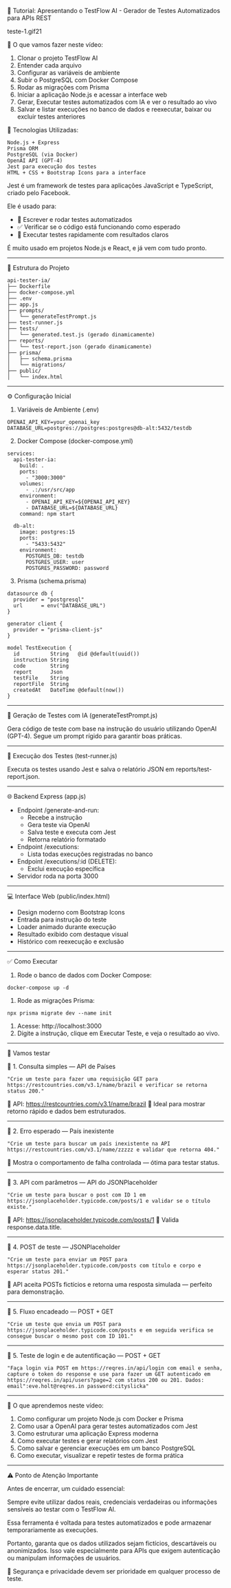 🎥 Tutorial: Apresentando o TestFlow AI - Gerador de Testes Automatizados para APIs REST

teste-1.gif21

🎯 O que vamos fazer neste vídeo:

1. Clonar o projeto TestFlow AI
2. Entender cada arquivo
3. Configurar as variáveis de ambiente
4. Subir o PostgreSQL com Docker Compose
5. Rodar as migrações com Prisma
6. Iniciar a aplicação Node.js e acessar a interface web
7. Gerar, Executar testes automatizados com IA e ver o resultado ao vivo
8. Salvar e listar execuções no banco de dados e reexecutar, baixar ou excluir testes anteriores

🔧 Tecnologias Utilizadas:
```
Node.js + Express
Prisma ORM
PostgreSQL (via Docker)
OpenAI API (GPT-4)
Jest para execução dos testes
HTML + CSS + Bootstrap Icons para a interface
```
Jest é um framework de testes para aplicações JavaScript e TypeScript, criado pelo Facebook.

Ele é usado para:

* 🧪 Escrever e rodar testes automatizados
* ✅ Verificar se o código está funcionando como esperado
* 🚀 Executar testes rapidamente com resultados claros

É muito usado em projetos Node.js e React, e já vem com tudo pronto.

---

📁 Estrutura do Projeto
```
api-tester-ia/
├── Dockerfile
├── docker-compose.yml
├── .env
├── app.js
├── prompts/
│   └── generateTestPrompt.js
├── test-runner.js
├── tests/
│   └── generated.test.js (gerado dinamicamente)
├── reports/
│   └── test-report.json (gerado dinamicamente)
├── prisma/
│   ├── schema.prisma
│   └── migrations/
├── public/
│   └── index.html
```
---

⚙️ Configuração Inicial

1. Variáveis de Ambiente (.env)
```
OPENAI_API_KEY=your_openai_key
DATABASE_URL=postgres://postgres:postgres@db-alt:5432/testdb
```
2. Docker Compose (docker-compose.yml)

```
services:
  api-tester-ia:
    build: .
    ports:
      - "3000:3000"
    volumes:
      - .:/usr/src/app
    environment:
      - OPENAI_API_KEY=${OPENAI_API_KEY}
      - DATABASE_URL=${DATABASE_URL}
    command: npm start

  db-alt:
    image: postgres:15
    ports:
      - "5433:5432"
    environment:
      POSTGRES_DB: testdb
      POSTGRES_USER: user
      POSTGRES_PASSWORD: password
```
3. Prisma (schema.prisma)
```
datasource db {
  provider = "postgresql"
  url      = env("DATABASE_URL")
}

generator client {
  provider = "prisma-client-js"
}

model TestExecution {
  id          String   @id @default(uuid())
  instruction String
  code        String
  report      Json
  testFile    String
  reportFile  String
  createdAt   DateTime @default(now())
}
```

---

🧠 Geração de Testes com IA (generateTestPrompt.js)

Gera código de teste com base na instrução do usuário utilizando OpenAI (GPT-4). Segue um prompt rígido para garantir boas práticas.

---

🧪 Execução dos Testes (test-runner.js)

Executa os testes usando Jest e salva o relatório JSON em reports/test-report.json.

---

🌐 Backend Express (app.js)

* Endpoint /generate-and-run:
  * Recebe a instrução
  * Gera teste via OpenAI
  * Salva teste e executa com Jest
  * Retorna relatório formatado
* Endpoint /executions:
  * Lista todas execuções registradas no banco
* Endpoint /executions/:id (DELETE):
  * Exclui execução específica
* Servidor roda na porta 3000

---

💻 Interface Web (public/index.html)

* Design moderno com Bootstrap Icons
* Entrada para instrução do teste
* Loader animado durante execução
* Resultado exibido com destaque visual
* Histórico com reexecução e exclusão

---

✅ Como Executar

1. Rode o banco de dados com Docker Compose:
```
docker-compose up -d
```
1. Rode as migrações Prisma:
```
npx prisma migrate dev --name init
```

1. Acesse: http://localhost:3000
2. Digite a instrução, clique em Executar Teste, e veja o resultado ao vivo.

---

🧪 Vamos testar

🔹 1. Consulta simples — API de Países
```
"Crie um teste para fazer uma requisição GET para https://restcountries.com/v3.1/name/brazil e verificar se retorna status 200."
```
📌 API: https://restcountries.com/v3.1/name/brazil
🧪 Ideal para mostrar retorno rápido e dados bem estruturados.

---

🔹 2. Erro esperado — País inexistente
```
"Crie um teste para buscar um país inexistente na API https://restcountries.com/v3.1/name/zzzzz e validar que retorna 404."
```
📌 Mostra o comportamento de falha controlada — ótima para testar status.

---

🔹 3. API com parâmetros — API do JSONPlaceholder
```
"Crie um teste para buscar o post com ID 1 em https://jsonplaceholder.typicode.com/posts/1 e validar se o título existe."
```
📌 API: https://jsonplaceholder.typicode.com/posts/1
🔎 Valida response.data.title.

---

🔹 4. POST de teste — JSONPlaceholder
```
"Crie um teste para enviar um POST para https://jsonplaceholder.typicode.com/posts com título e corpo e esperar status 201."
```
📝 API aceita POSTs fictícios e retorna uma resposta simulada — perfeito para demonstração.

---

🔹 5. Fluxo encadeado — POST + GET
```
"Crie um teste que envia um POST para https://jsonplaceholder.typicode.com/posts e em seguida verifica se consegue buscar o mesmo post com ID 101."
```
---

🔹 5. Teste de login e de autentificação — POST + GET
```
"Faça login via POST em https://reqres.in/api/login com email e senha, capture o token do response e use para fazer um GET autenticado em https://reqres.in/api/users?page=2 com status 200 ou 201. Dados:  email":eve.holt@reqres.in password:cityslicka"
```
---

🎯  O que aprendemos neste vídeo:

1. Como configurar um projeto Node.js com Docker e Prisma
2. Como usar a OpenAI para gerar testes automatizados com Jest
3. Como estruturar uma aplicação Express moderna
4. Como executar testes e gerar relatórios com Jest
5. Como salvar e gerenciar execuções em um banco PostgreSQL
6. Como executar, visualizar e repetir testes de forma prática

---

⚠️ Ponto de Atenção Importante

Antes de encerrar, um cuidado essencial:

Sempre evite utilizar dados reais, credenciais verdadeiras ou informações sensíveis ao testar com o TestFlow AI.

Essa ferramenta é voltada para testes automatizados e pode armazenar temporariamente as execuções.

Portanto, garanta que os dados utilizados sejam fictícios, descartáveis ou anonimizados.
Isso vale especialmente para APIs que exigem autenticação ou manipulam informações de usuários.

🔐 Segurança e privacidade devem ser prioridade em qualquer processo de teste.

